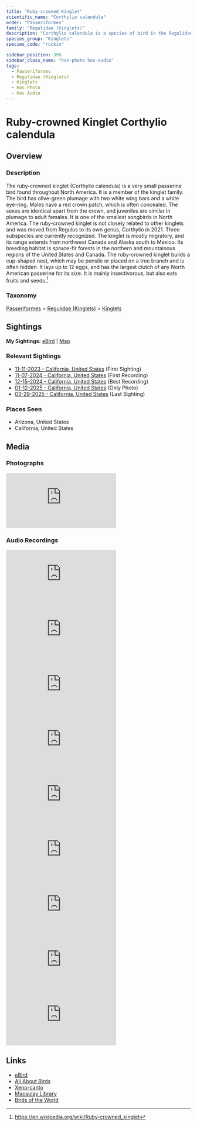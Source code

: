 ```yaml
---
title: "Ruby-crowned Kinglet"
scientific_name: "Corthylio calendula"
order: "Passeriformes"
family: "Regulidae (Kinglets)"
description: "Corthylio calendula is a species of bird in the Regulidae (Kinglets) family. It has been observed 26 times. It has been photographed. It has been recorded."
species_group: "Kinglets"
species_code: "ruckin"

sidebar_position: 398
sidebar_class_name: "has-photo has-audio"
tags: 
  - Passeriformes
  - Regulidae (Kinglets)
  - Kinglets
  - Has Photo
  - Has Audio
---
```


# Ruby-crowned Kinglet <span className='sci_name'>Corthylio calendula</span>

## Overview

### Description
The ruby-crowned kinglet (Corthylio calendula) is a very small passerine bird found throughout North America. It is a member of the kinglet family. The bird has olive-green plumage with two white wing bars and a white eye-ring. Males have a red crown patch, which is often concealed. The sexes are identical apart from the crown, and juveniles are similar in plumage to adult females. It is one of the smallest songbirds in North America. The ruby-crowned kinglet is not closely related to other kinglets and was moved from Regulus to its own genus, Corthylio in 2021. Three subspecies are currently recognized.
The kinglet is mostly migratory, and its range extends from northwest Canada and Alaska south to Mexico. Its breeding habitat is spruce-fir forests in the northern and mountainous regions of the United States and Canada. The ruby-crowned kinglet builds a cup-shaped nest, which may be pensile or placed on a tree branch and is often hidden. It lays up to 12 eggs, and has the largest clutch of any North American passerine for its size. It is mainly insectivorous, but also eats fruits and seeds.[^1]

[^1]: https://en.wikipedia.org/wiki/Ruby-crowned_kinglet

### Taxonomy
[Passeriformes](/tags/passeriformes) > [Regulidae (Kinglets)](/tags/regulidae-kinglets) > [Kinglets](/tags/kinglets)


## Sightings

**My Sightings:** [eBird](https://ebird.org/lifelist?r=world&time=life&spp=ruckin) | [Map](/map?species_code=ruckin)

### Relevant Sightings

* [11-11-2023 - California, United States](https://ebird.org/checklist/S154259403) (First Sighting)
* [11-07-2024 - California, United States](https://ebird.org/checklist/S203225147) (First Recording)
* [12-15-2024 - California, United States](https://ebird.org/checklist/S205487068) (Best Recording)
* [01-12-2025 - California, United States](https://ebird.org/checklist/S209042786) (Only Photo)
* [03-29-2025 - California, United States](https://ebird.org/checklist/S221633732) (Last Sighting)

### Places Seen

* Arizona, United States
* California, United States



## Media
### Photographs
<iframe className="photo_iframe horizontal" src="https://macaulaylibrary.org/asset/629095571/embed" frameBorder="0" allowFullScreen></iframe>

### Audio Recordings
<iframe className="audio_iframe" src="https://macaulaylibrary.org/asset/626559382/embed" frameBorder="0" allowFullScreen></iframe>
<iframe className="audio_iframe" src="https://macaulaylibrary.org/asset/626559392/embed" frameBorder="0" allowFullScreen></iframe>
<iframe className="audio_iframe" src="https://macaulaylibrary.org/asset/626557557/embed" frameBorder="0" allowFullScreen></iframe>
<iframe className="audio_iframe" src="https://macaulaylibrary.org/asset/626618113/embed" frameBorder="0" allowFullScreen></iframe>
<iframe className="audio_iframe" src="https://macaulaylibrary.org/asset/626995435/embed" frameBorder="0" allowFullScreen></iframe>
<iframe className="audio_iframe" src="https://macaulaylibrary.org/asset/626995436/embed" frameBorder="0" allowFullScreen></iframe>
<iframe className="audio_iframe" src="https://macaulaylibrary.org/asset/627219242/embed" frameBorder="0" allowFullScreen></iframe>
<iframe className="audio_iframe" src="https://macaulaylibrary.org/asset/627274832/embed" frameBorder="0" allowFullScreen></iframe>
<iframe className="audio_iframe" src="https://macaulaylibrary.org/asset/627593188/embed" frameBorder="0" allowFullScreen></iframe>

## Links
* [eBird](https://ebird.org/species/ruckin) 
* [All About Birds](https://www.allaboutbirds.org/guide/ruckin) 
* [Xeno-canto](https://www.xeno-canto.org/species/corthylio-calendula) 
* [Macaulay Library](https://search.macaulaylibrary.org/catalog?taxonCode=ruckin&sort=rating_rank_desc)
* [Birds of the World](https://birdsoftheworld.org/bow/species/ruckin)
